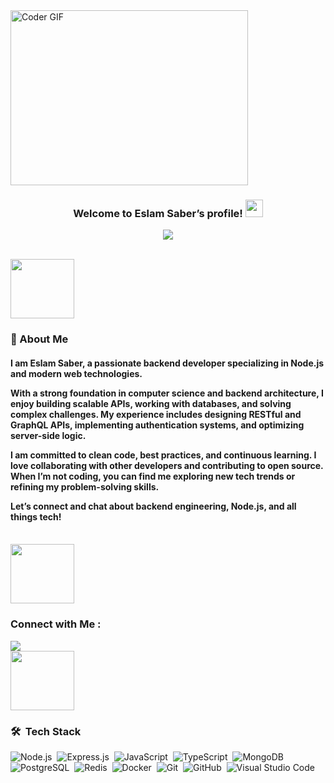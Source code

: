 <img  src="https://github.com/abhisheknaiidu/abhisheknaiidu/blob/master/code.gif?raw=true" alt="Coder GIF" width="380" height="280">

<h3 align="center">
  Welcome to Eslam Saber’s profile!
  <img src="https://media.giphy.com/media/hvRJCLFzcasrR4ia7z/giphy.gif" width="28">
</h3>

<!-- Typing SVG by DenverCoder1 - https://github.com/DenverCoder1/readme-typing-svg -->
<p align="center">
  <a href="https://github.com/DenverCoder1/readme-typing-svg"><img src="https://readme-typing-svg.herokuapp.com/?lines=I'm+Eslam+Saber;Backend+Node.js+Developer;Welcome+to+my+profile!&font=Fira%20Code&center=true&width=470&height=45&color=38B2AC&vCenter=true&size=22"></a>
</p> 
<br/>
<img align="center" src="https://github.com/Govindv7555/Govindv7555/blob/main/49e76e0596857673c5c80c85b84394c1.gif" width=45% height=95px>

<h3>🚀 About Me</h3> 
<h4>

I am Eslam Saber, a passionate backend developer specializing in Node.js and modern web technologies.

With a strong foundation in computer science and backend architecture, I enjoy building scalable APIs, working with databases, and solving complex challenges. My experience includes designing RESTful and GraphQL APIs, implementing authentication systems, and optimizing server-side logic.

I am committed to clean code, best practices, and continuous learning. I love collaborating with other developers and contributing to open source. When I’m not coding, you can find me exploring new tech trends or refining my problem-solving skills.

Let’s connect and chat about backend engineering, Node.js, and all things tech!
</h4>

<br/>
<img align="center" src="https://github.com/Govindv7555/Govindv7555/blob/main/49e76e0596857673c5c80c85b84394c1.gif" width=45% height=95px>

### Connect with Me :

<a href="https://www.linkedin.com/in/eslam-saber-096353203" target="_blank"><img src="https://img.shields.io/badge/Eslam%20Saber-0077B5?style=for-the-badge&logo=Linkedin&logoColor=white"/></a>
<br/>
<img align="center" src="https://github.com/Govindv7555/Govindv7555/blob/main/49e76e0596857673c5c80c85b84394c1.gif" width=45% height=95px>

### 🛠 &nbsp;Tech Stack

![Node.js](https://img.shields.io/badge/-Node.js-05122A?style=flat&logo=node.js)&nbsp;
![Express.js](https://img.shields.io/badge/-Express.js-05122A?style=flat&logo=express)&nbsp;
![JavaScript](https://img.shields.io/badge/-JavaScript-05122A?style=flat&logo=javascript)&nbsp;
![TypeScript](https://img.shields.io/badge/-TypeScript-05122A?style=flat&logo=typescript)&nbsp;
![MongoDB](https://img.shields.io/badge/-MongoDB-05122A?style=flat&logo=mongodb)&nbsp;
![PostgreSQL](https://img.shields.io/badge/-PostgreSQL-05122A?style=flat&logo=postgresql)&nbsp;
![Redis](https://img.shields.io/badge/-Redis-05122A?style=flat&logo=redis)&nbsp;
![Docker](https://img.shields.io/badge/-Docker-05122A?style=flat&logo=docker)&nbsp;
![Git](https://img.shields.io/badge/-Git-05122A?style=flat&logo=git)&nbsp;
![GitHub](https://img.shields.io/badge/-GitHub-05122A?style=flat&logo=github)&nbsp;
![Visual Studio Code](https://img.shields.io/badge/-Visual%20Studio%20Code-05122A?style=flat&logo=visual-studio-code&logoColor=007ACC)&nbsp;
